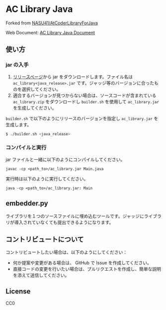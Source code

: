 # AC Library Java

Forked from [NASU41/AtCoderLibraryForJava](https://github.com/NASU41/AtCoderLibraryForJava)

Web Document: [AC Library Java Document](https://ocha98.github.io/ac-library-java/)

## 使い方
### jar の入手
1. [リリースページ](https://github.com/ocha98/ac-library-java/releases)から jar をダウンロードします。ファイル名は `ac_library<java_release>.jar` です。ジャッジ等のバージョンに合ったものを選択してください。
2. 適合するバージョンが見つからない場合は、ソースコードが含まれている `ac_library.zip` をダウンロードし `builder.sh` を使用して `ac_library.jar` を生成してください。

`builder.sh` で以下のようにリリースのバージョンを指定し `ac_library.jar` を生成します。

```bash
$ ./builder.sh <java_release>
```

### コンパイルと実行
jar ファイルと一緒に以下のようにコンパイルしてください。

```
javac -cp <path_to>/ac_library.jar Main.java
```

実行時は以下のように実行してください。

```
java -cp <path_to>/ac_library.jar: Main
```

## embedder.py
ライブラリを１つのソースファイルに埋め込むツールです。ジャッジにライブラリが導入されていなくても提出できるようになります。

## コントリビュートについて
コントリビュートしたい場合は、以下のようにしてください：

- 何か提案や変更がある場合は、 GitHub で Issue を作成してください。
- 直接コードの変更を行いたい場合は、プルリクエストを作成し、簡単な説明を添えて送信してください。

## License
CC0


